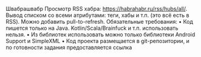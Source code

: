 Швабрашвабр
Просмотр RSS хабра: https://habrahabr.ru/rss/hubs/all/. Вывод списком со
всеми атрибутами: теги, хабы и т.п. (это всё есть в RSS). Можно
добавить pull-to-refresh.
Обязательные требования:
• Код пишется только на Java. Kotlin/Scala/Brainfuck и т.п.
использовать нельзя.
• Из библиотек использовать можно только библиотеки Android
Support и SimpleXML
• Код проекта размещается в git-репозитории, и по готовности
задания предоставляется ссылка
